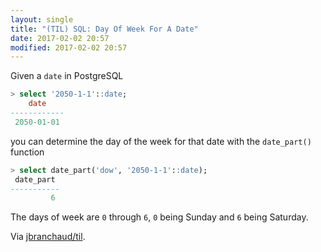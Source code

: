 ```yaml
---
layout: single
title: "(TIL) SQL: Day Of Week For A Date"
date: 2017-02-02 20:57
modified: 2017-02-02 20:57
---
```


Given a `date` in PostgreSQL

```sql
> select '2050-1-1'::date;
    date
------------
 2050-01-01
```

you can determine the day of the week for that date with the `date_part()`
function

```sql
> select date_part('dow', '2050-1-1'::date);
 date_part
-----------
         6
```

The days of week are `0` through `6`, `0` being Sunday and `6` being
Saturday.

Via [jbranchaud/til](https://github.com/jbranchaud/til).
